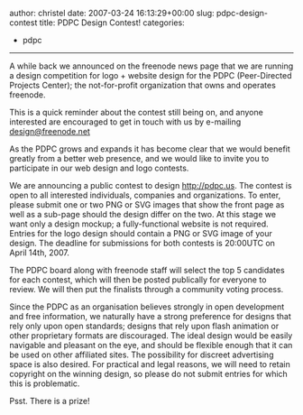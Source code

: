 author: christel
date: 2007-03-24 16:13:29+00:00
slug: pdpc-design-contest
title: PDPC Design Contest!
categories:
- pdpc
---
A while back we announced on the freenode news page that we are running a design competition for logo + website design for the PDPC (Peer-Directed Projects Center); the not-for-profit organization that owns and operates freenode.

This is a quick reminder about the contest still being on, and anyone interested are encouraged to get in touch with us by e-mailing design@freenode.net

As the PDPC grows and expands it has become clear that we would benefit greatly from a better web presence, and we would like to invite you to participate in our web design and logo contests.

We are announcing a public contest to design http://pdpc.us. The contest is open to all interested individuals, companies and organizations. To enter, please submit one or two PNG or SVG images that show the front page as well as a sub-page should the design differ on the two. At this stage we want only a design mockup; a fully-functional website is not required. Entries for the logo design should contain a PNG or SVG image of your design. The deadline for submissions for both contests is 20:00UTC on April 14th, 2007.

The PDPC board along with freenode staff will select the top 5 candidates for each contest, which will then be posted publically for everyone to review. We will then put the finalists through a community voting process.

Since the PDPC as an organisation believes strongly in open development and free information, we naturally have a strong preference for designs that rely only upon open standards; designs that rely upon flash animation or other proprietary formats are discouraged. The ideal design would be easily navigable and pleasant on the eye, and should be flexible enough that it can be used on other affiliated sites. The possibility for discreet advertising space is also desired. For practical and legal reasons, we will need to retain copyright on the winning design, so please do not submit entries for which this is problematic.

Psst. There is a prize!
